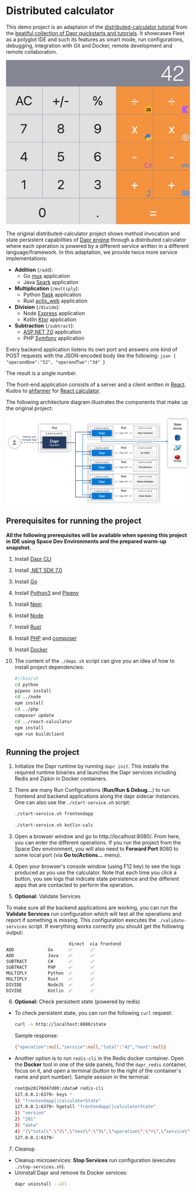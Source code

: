 # Distributed calculator

This demo project is an adaptaion of the [distributed-calculator tutorial](https://github.com/dapr/quickstarts/blob/master/tutorials/distributed-calculator) from the [beatiful collection of Dapr quickstarts and tutorials](https://github.com/dapr/quickstarts). It showcases Fleet as a polyglot IDE and such its features as smart mode, run configurations, debugging, integration with Git and Docker, remote development and remote collaboration.


![Calculator Screenshot](./img/calculator-screenshot.png)

The original distributed-calculator project shows method invocation and state persistent capabilities of [Dapr engine](https://docs.dapr.io/) through a distributed calculator where each operation is powered by a different service written in a different language/framework. In this adaptation, we provide twice more service implementations:

- **Addition** (`/add`):
    - Go [mux](https://github.com/gorilla/mux) application
    - Java [Spark](https://sparkjava.com/) application
- **Multiplication** (`/multiply`):
    - Python [flask](https://flask.palletsprojects.com/en/2.2.x/) application
    - Rust [actix_web](https://actix.rs/) application
- **Division** (`/divide`):
    - Node [Express](https://expressjs.com/) application
    - Kotlin [Ktor](https://ktor.io/) application
- **Subtraction** (`/subtract`):
    - [ASP.NET 7.0](https://docs.microsoft.com/en-us/dotnet/core/) application
    - PHP [Symfony](https://symfony.com/) application

Every backend application listens its own port and answers one kind of POST requests with the JSON-encoded body like the following:
    ```json
    {
        "operandOne":"52",
        "operandTwo":"34"
    }
    ```

The result is a single number.

The front-end application consists of a server and a client written in [React](https://reactjs.org/).
Kudos to [ahfarmer](https://github.com/ahfarmer) for [React calculator](https://github.com/ahfarmer/calculator).

The following architecture diagram illustrates the components that make up the original project:

![Architecture Diagram](./img/Architecture_Diagram.png)

## Prerequisites for running the project

**All the following prerequisites will be available when opening this project in IDE using Space Dev Environments and the prepared warm-up snapshot.**

1. Install [Dapr CLI](https://github.com/dapr/cli)
2. Install [.NET SDK 7.0](https://dotnet.microsoft.com/download)
3. Install [Go](https://golang.org/doc/install)
4. Install [Python3](https://www.python.org/downloads/) and [Pipenv](https://pypi.org/project/pipenv/)
5. Install [Npm](https://www.npmjs.com/get-npm)
6. Install [Node](https://nodejs.org/en/download/)
7. Install [Rust](https://rustup.rs/)
8. Install [PHP](https://www.php.net/manual/en/install.php) and [composer](https://getcomposer.org/download/)
9. Install [Docker](https://www.docker.com/)
10. The content of the `./deps.sh` script can give you an idea of how to install project dependencies:

    ```bash
    #!/bin/sh
    cd python
    pipenv install
    cd ../node
    npm install
    cd ../php
    composer update
    cd ../react-calculator
    npm install
    npm run buildclient
    ```

## Running the project

1. Initialize the Dapr runtime by running `dapr init`. This installs the required runtime binaries and launches the Dapr services including Redis and Zipkin in Docker containers.

2. There are many Run Configurations (**Run/Run & Debug...**) to run frontend and backend applications along the dapr sidecar instances. One can also use the `./start-service.sh` script:

    ```bash
    ./start-service.sh frontendapp
    ```

    ```bash
    ./start-service.sh kotlin-calc
    ```

3. Open a browser window and go to http://localhost:8080/. From here, you can enter the different operations. If you run the project from the Space Dev environment, you will also need to **Forward Port** 8080 to some local port (via **Go to/Actions...** menu).

4. Open your browser's console window (using F12 key) to see the logs produced as you use the calculator. Note that each time you click a button, you see logs that indicate state persistence and the different apps that are contacted to perform the operation.

5. **Optional:** Validate Services

To make sure all the backend applications are working, you can run the **Validate Services** run configuration which will test all the operations and report if something is missing. This configuration executes the `./validate-services` script. If everything works correctly you should get the following output:

                            direct  via frontend
    ADD             Go      ✅       ✅
    ADD             Java    ✅       ✅
    SUBTRACT        C#      ✅       ✅
    SUBTRACT        PHP     ✅       ✅
    MULTIPLY        Python  ✅       ✅
    MULTIPLY        Rust    ✅       ✅
    DIVIDE          NodeJS  ✅       ✅
    DIVIDE          Kotlin  ✅       ✅
    
6. **Optional:** Check persistent state (powered by redis)

- To check persistent state, you can run the following `curl` request:
    ```bash
    curl -s http://localhost:8080/state
    ```
  Sample response:
    ```bash
    {"operation":null,"service":null,"total":"42","next":null}
    ```

- Another option is to run `redis-cli` in the Redis docker container. Open the **Docker** tool in one of the side panels, find the `dapr_redis` container, focus on it, and open a terminal (button to the right of the container's name and port number). Sample session in the terminal:
  ```bash
  root@a20170d47d09:/data# redis-cli
  127.0.0.1:6379> keys *
  1) "frontendapp||calculatorState"
  127.0.0.1:6379> hgetall "frontendapp||calculatorState"
  1) "version"
  2) "281"
  3) "data"
  4) "{\"total\":\"2\",\"next\":\"3\",\"operation\":\"+\",\"service\":\"go\"}"
  127.0.0.1:6379>
  ```

7. Cleanup

- Cleanup microservices: **Stop Services** run configuration (executes `./stop-services.sh`).
- Uninstall Dapr and remove its Docker services:
  ```bash
  dapr uninstall --all
  ```
